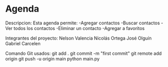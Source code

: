 # Agenda

Descripcion:
Esta agenda permite:
-Agregar contactos
-Buscar contactos
-Ver todos los contactos
-Eliminar un contacto
-Agregar a favoritos

Integrantes del proyecto:
Nelson Valencia
Nicolás Ortega
José Olguín
Gabriel Carcelen

Comando Git usados:
git add .
git commit -m "first commit"
git remote add origin <url-del-repo>
git push -u origin main
python main.py
